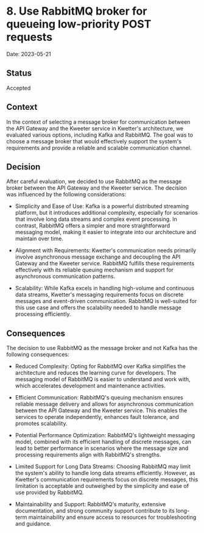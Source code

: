 # 8. Use RabbitMQ broker for queueing low-priority POST requests

Date: 2023-05-21

## Status

Accepted

## Context

In the context of selecting a message broker for communication between the API Gateway and the Kweeter service in
Kwetter's architecture, we evaluated various options, including Kafka and RabbitMQ. The goal was to choose a message
broker that would effectively support the system's requirements and provide a reliable and scalable communication
channel.

## Decision

After careful evaluation, we decided to use RabbitMQ as the message broker between the API Gateway and the Kweeter
service. The decision was influenced by the following considerations:

- Simplicity and Ease of Use: Kafka is a powerful distributed streaming platform, but it introduces additional complexity,
especially for scenarios that involve long data streams and complex event processing. In contrast, RabbitMQ offers a
simpler and more straightforward messaging model, making it easier to integrate into our architecture and maintain over
time.

- Alignment with Requirements: Kwetter's communication needs primarily involve asynchronous message exchange and
decoupling the API Gateway and the Kweeter service. RabbitMQ fulfills these requirements effectively with its reliable
queuing mechanism and support for asynchronous communication patterns.

- Scalability: While Kafka excels in handling high-volume and continuous data streams, Kwetter's messaging requirements
focus on discrete messages and event-driven communication. RabbitMQ is well-suited for this use case and offers the
scalability needed to handle message processing efficiently.

## Consequences

The decision to use RabbitMQ as the message broker and not Kafka has the following consequences:

- Reduced Complexity: Opting for RabbitMQ over Kafka simplifies the architecture and reduces the learning curve for
developers. The messaging model of RabbitMQ is easier to understand and work with, which accelerates development and
maintenance activities.

- Efficient Communication: RabbitMQ's queuing mechanism ensures reliable message delivery and allows for asynchronous
communication between the API Gateway and the Kweeter service. This enables the services to operate independently,
enhances fault tolerance, and promotes scalability.

- Potential Performance Optimization: RabbitMQ's lightweight messaging model, combined with its efficient handling of
discrete messages, can lead to better performance in scenarios where the message size and processing requirements align
with RabbitMQ's strengths.

- Limited Support for Long Data Streams: Choosing RabbitMQ may limit the system's ability to handle long data streams
efficiently. However, as Kwetter's communication requirements focus on discrete messages, this limitation is acceptable
and outweighed by the simplicity and ease of use provided by RabbitMQ.

- Maintainability and Support: RabbitMQ's maturity, extensive documentation, and strong community support contribute to
its long-term maintainability and ensure access to resources for troubleshooting and guidance.